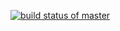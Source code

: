 [![build status of master](https://travis-ci.org/wzhang62/GithubApi567.svg?branch=master)](https://travis-ci.org/wzhang62/GithubApi567)
